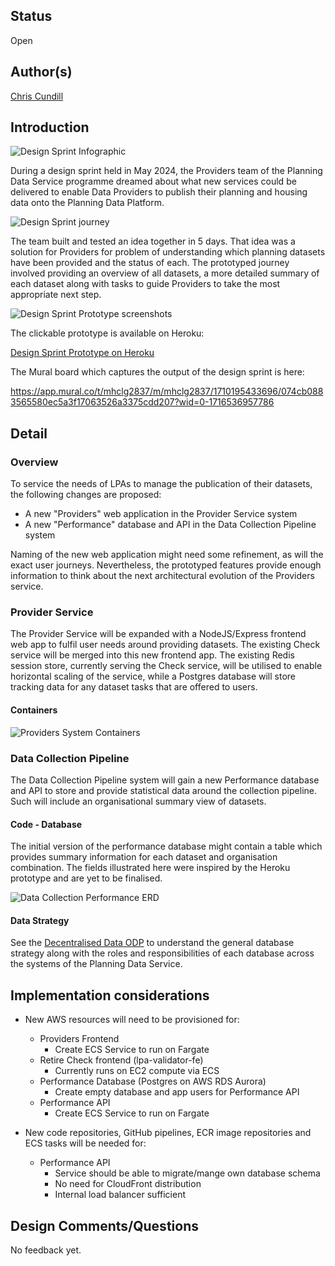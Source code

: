## Status

Open

## Author(s)

[Chris Cundill](mailto:chris.cundill@tpximpact.com)

## Introduction

![Design Sprint Infographic](/digital-land/digital-land/wiki/odp/008/images/design-sprint.png)

During a design sprint held in May 2024, the Providers team of the Planning Data Service programme dreamed about what 
new services could be delivered to enable Data Providers to publish their planning and housing data onto the Planning 
Data Platform.

![Design Sprint journey](/digital-land/digital-land/wiki/odp/008/images/journey.png)

The team built and tested an idea together in 5 days.  That idea was a solution for Providers for problem of understanding
which planning datasets have been provided and the status of each.  The prototyped journey involved providing an overview
of all datasets, a more detailed summary of each dataset along with tasks to guide Providers to take the most appropriate
next step.

![Design Sprint Prototype screenshots](/digital-land/digital-land/wiki/odp/008/images/prototype-screenshots.png)

The clickable prototype is available on Heroku:

[Design Sprint Prototype on Heroku](https://design-sprint-prototype-8e5ca5d98540.herokuapp.com/overview/start)

The Mural board which captures the output of the design sprint is here:

https://app.mural.co/t/mhclg2837/m/mhclg2837/1710195433696/074cb0883565580ec5a3f17063526a3375cdd207?wid=0-1716536957786

## Detail

### Overview

To service the needs of LPAs to manage the publication of their datasets, the following changes are proposed:

 * A new "Providers" web application in the Provider Service system
 * A new "Performance" database and API in the Data Collection Pipeline system

Naming of the new web application might need some refinement, as will the exact user journeys.  Nevertheless, the prototyped
features provide enough information to think about the next architectural evolution of the Providers service.

### Provider Service

The Provider Service will be expanded with a NodeJS/Express frontend web app to fulfil user needs around providing 
datasets.  The existing Check service will be merged into this new frontend app.
The existing Redis session store, currently serving the Check service, will be utilised to enable horizontal scaling 
of the service, while a Postgres database will store tracking data for any dataset tasks that are offered to users.

#### Containers

![Providers System Containers](/digital-land/digital-land/wiki/odp/008/images/containers.drawio.png)

### Data Collection Pipeline

The Data Collection Pipeline system will gain a new Performance database and API to store and provide statistical data 
around the collection pipeline.  Such will include an organisational summary view of datasets.

#### Code - Database

The initial version of the performance database might contain a table which provides summary information for each dataset
and organisation combination.  The fields illustrated here were inspired by the Heroku prototype and are yet to be finalised.

![Data Collection Performance ERD](/digital-land/digital-land/wiki/odp/008/images/code-database-performance.drawio.png)

#### Data Strategy

See the [Decentralised Data ODP](/digital-land/digital-land/wiki/Open-Design-Proposal---007---Decentralised-Data) to understand
the general database strategy along with the roles and responsibilities of each database across the systems 
of the Planning Data Service.


## Implementation considerations

* New AWS resources will need to be provisioned for:

    * Providers Frontend
        * Create ECS Service to run on Fargate
    * Retire Check frontend (lpa-validator-fe)
        * Currently runs on EC2 compute via ECS
    * Performance Database (Postgres on AWS RDS Aurora)
        * Create empty database and app users for Performance API
    * Performance API
        * Create ECS Service to run on Fargate

* New code repositories, GitHub pipelines, ECR image repositories and ECS tasks will be needed for:

    * Performance API
        * Service should be able to migrate/mange own database schema
        * No need for CloudFront distribution
        * Internal load balancer sufficient


## Design Comments/Questions

No feedback yet.